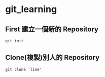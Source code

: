 # git_learning

## First 建立一個新的 Repository
```
git init 
```
## Clone(複製)別人的 Repository
```
git clone 'line'
```
